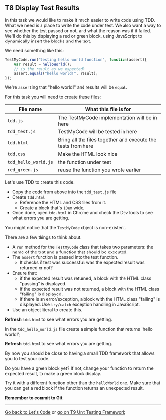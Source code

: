 ## T8 Display Test Results

In this task we would like to make it much easier to write code using TDD. What we need is a place to write the code under test. We also want a way to see whether the test passed or not, and what the reason was if it failed. We'll do this by displaying a red or green block, using JavaScript to dynamically insert the blocks and the text.

We need something like this:

```javascript
TestMyCode.run("testing hello world function", function(assert){
	var result = helloWorld();
	// is the result as we expected?
	assert.equals("hello world!", result);
});
```

We're `assert`ing that "hello world!" and results will be `equal`.

For this task you will need to create these files:

  File name | What this file is for
--- | ---
`tdd.js` | The TestMyCode implementation will be in here
`tdd_test.js` | TestMyCode will be tested in here
`tdd.html` | Bring all the files together and execute the tests from here
`tdd.css` | Make the HTML look nice
`tdd_hello_world.js` | the function under test
`red_green.js` | reuse the function you wrote earlier

Let's use TDD to create this code.

* Copy the code from above into the `tdd_test.js` file
* Create `tdd.html`
    * Reference the HTML and CSS files from it.
    * Create a block that's `10em` wide.
* Once done, open `tdd.html` in Chrome and check the DevTools to see what errors you are getting.

You might notice that the `TestMyCode` object is non-existent.

There are a few things to think about.

* A `run` method for the `TestMyCode` class that takes two parameters: the name of the test and a function that should be executed.
* The `assert` function is passed into the test function.
    * It checks if test was successful: was the expected result was returned or not?
* Ensure that:
    * if the expected result was returned, a block with the HTML class "passing" is displayed.
    * if the expected result was not returned, a block with the HTML class "failing" is displayed.
    * if there is an error/exception, a block with the HTML class "failing" is displayed. Use `try/catch` exception handling in JavaScript.
* Use an object literal to create this.

**Refresh** `tdd.html` to see what errors you are getting.

In the `tdd_hello_world.js` file create a simple function that returns 'hello world!';

**Refresh** `tdd.html` to see what errors you are getting.

By now you should be close to having a small TDD framework that allows you to test your code.

Do you have a green block yet? If not, change your function to return the expected result, to make a green block display.

Try it with a different function other than the `helloWorld` one. Make sure that you can get a red block if the function returns an unexpected result.

**Remember to commit to Git**

---

[Go back to Let's Code](lets_code.md) or [go on T9 Unit Testing Framework](unit-testing-framework.md)
